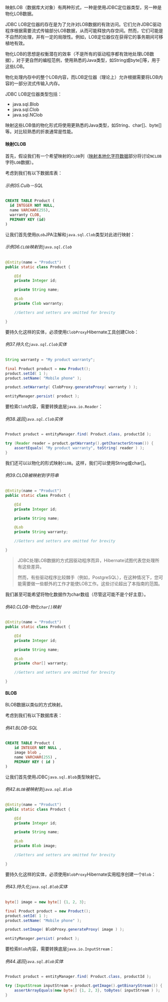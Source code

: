 映射LOB（数据库大对象）有两种形式，一种是使用JDBC定位器类型，另一种是物化LOB数据。

JDBC LOB定位器的存在是为了允许对LOB数据的有效访问。它们允许JDBC驱动程序根据需要流式传输部分LOB数据，从而可能释放内存空间。然而，它们可能是不自然的处理，并有一定的局限性。例如，LOB定位器仅在获得它的事务期间可移植地有效。

物化LOB的思想是权衡潜在的效率（不是所有的驱动程序都有效地处理LOB数据），对于更自然的编程范例，使用熟悉的Java类型，如String或byte\[\]等，用于这些LOB。

物化处理内存中的整个LOB内容，而LOB定位器（理论上）允许根据需要将LOB内容的一部分流式传输入内存。

JDBC LOB定位器类型包括：

* java.sql.Blob
* java.sql.Clob
* java.sql.NClob

映射这些LOB值的物化形式将使用更熟悉的Java类型，如String、char\[\]、byte\[\]等。对比较熟悉的折衷通常是性能。

#### 映射CLOB

首先，假设我们有一个希望映射的`CLOB`列（[映射本地化字符数据](http://docs.jboss.org/hibernate/orm/current/userguide/html_single/Hibernate_User_Guide.html#basic-nationalized)部分将讨论`NCLOB`字符`LOB`数据）。

考虑到我们有以下数据库表：

###### 示例35.Culb－SQL

```SQL
CREATE TABLE Product (
  id INTEGER NOT NULL,
  name VARCHAR(255),
  warranty CLOB,
  PRIMARY KEY (id)
)
```

让我们首先使用`@Lob`JPA注解和`java.sql.Clob`类型对此进行映射：

###### 示例36.`CLOB`映射到`java.sql.Clob`

```java
@Entity(name = "Product")
public static class Product {

    @Id
    private Integer id;

    private String name;

    @Lob
    private Clob warranty;

    //Getters and setters are omitted for brevity

}
```

要持久化这样的实体，必须使用`ClobProxy`Hibernate工具创建Clob：

###### 例37.持久化`java.sql.Clob`实体

```java
String warranty = "My product warranty";

final Product product = new Product();
product.setId( 1 );
product.setName( "Mobile phone" );

product.setWarranty( ClobProxy.generateProxy( warranty ) );

entityManager.persist( product );
```

要检索`Clob`内容，需要转换底层`java.io.Reader`：

###### 例38.返回`java.sql.Clob`实体

```java
Product product = entityManager.find( Product.class, productId );

try (Reader reader = product.getWarranty().getCharacterStream()) {
    assertEquals( "My product warranty", toString( reader ) );
}
```

我们还可以以物化的形式映射`CLOB`。这样，我们可以使用String或char\[\]。

###### 例39.CLOB被映射到字符串

```java
@Entity(name = "Product")
public static class Product {

    @Id
    private Integer id;

    private String name;

    @Lob
    private String warranty;

    //Getters and setters are omitted for brevity

}
```

> JDBC处理LOB数据的方式因驱动程序而异，Hibernate试图代表您处理所有这些差异。
>
> 然而，有些驱动程序比较棘手（例如，PostgreSQL），在这种情况下，您可能需要做一些额外的工作才能使LOB工作。这些讨论超出了本指南的范围。

我们甚至可能希望将物化数据作为char数组（尽管这可能不是个好主意）。

###### 例40._CLOB-物化_`char[]`_映射_

```java
@Entity(name = "Product")
public static class Product {

    @Id
    private Integer id;

    private String name;

    @Lob
    private char[] warranty;

    //Getters and setters are omitted for brevity

}
```

#### BLOB

BLOB数据以类似的方式映射。

考虑到我们有以下数据库表：

###### 例41.BLOB-SQL

```SQL
CREATE TABLE Product (
    id INTEGER NOT NULL ,
    image blob ,
    name VARCHAR(255) ,
    PRIMARY KEY ( id )
)
```

让我们首先使用JDBC`java.sql.Blob`类型映射它。

###### 例42.`BLOB`被映射到`java.sql.Blob`

```java
@Entity(name = "Product")
public static class Product {

    @Id
    private Integer id;

    private String name;

    @Lob
    private Blob image;

    //Getters and setters are omitted for brevity

}
```

要持久化这样的实体，必须使用`BlobProxy`Hibernate实用程序创建一个`Blob`：

###### 例43.持久化`java.sql.Blob`实体

```java
byte[] image = new byte[] {1, 2, 3};

final Product product = new Product();
product.setId( 1 );
product.setName( "Mobile phone" );

product.setImage( BlobProxy.generateProxy( image ) );

entityManager.persist( product );
```

要检索`Blob`内容，需要转换底层`java.io.InputStream`：

###### 例44.返回`java.sql.Blob`实体

```java
Product product = entityManager.find( Product.class, productId );

try (InputStream inputStream = product.getImage().getBinaryStream()) {
    assertArrayEquals(new byte[] {1, 2, 3}, toBytes( inputStream ) );
}
```



